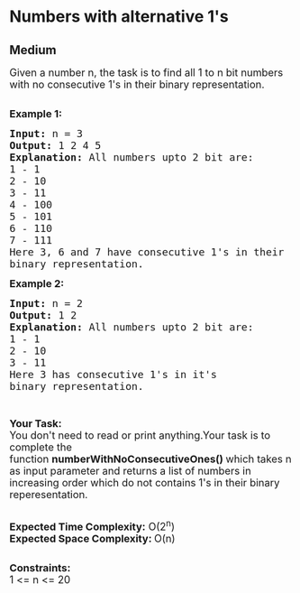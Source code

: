 # Numbers with alternative 1's
## Medium
<div class="problems_problem_content__Xm_eO"><p><span style="font-size:18px">Given a number n, the task is to find all 1 to n bit numbers with no consecutive 1's in their binary representation. </span><br>
&nbsp;</p>

<p><span style="font-size:18px"><strong>Example 1:</strong></span></p>

<pre><span style="font-size:18px"><strong>Input: </strong>n = 3
<strong>Output: </strong>1 2 4 5
<strong>Explanation: </strong>All numbers upto 2 bit are:
1 - 1
2 - 10
3 - 11
4 - 100
5 - 101
6 - 110
7 - 111
Here 3, 6 and 7 have consecutive 1's in their 
binary representation. </span>
</pre>

<p><span style="font-size:18px"><strong>Example 2:</strong></span></p>

<pre><span style="font-size:18px"><strong>Input: </strong>n = 2
<strong>Output: </strong>1 2 
<strong>Explanation: </strong>All numbers upto 2 bit are:
1 - 1
2 - 10
3 - 11
Here 3 has consecutive 1's in it's
binary representation.</span>
</pre>

<p>&nbsp;</p>

<p><span style="font-size:18px"><strong>Your Task:</strong><br>
You don't need to read or print anything.Your task is to complete the function&nbsp;<strong>numberWithNoConsecutiveOnes()&nbsp;</strong>which takes n as input parameter and returns a list of numbers in increasing order which do not contains 1's in their binary reperesentation.</span><br>
&nbsp;</p>

<p><span style="font-size:18px"><strong>Expected Time Complexity:</strong>&nbsp;O(2<sup>n</sup>)<br>
<strong>Expected Space Complexity:&nbsp;</strong>O(n)</span><br>
&nbsp;</p>

<p><span style="font-size:18px"><strong>Constraints:</strong><br>
1 &lt;= n &lt;= 20</span></p>
</div>